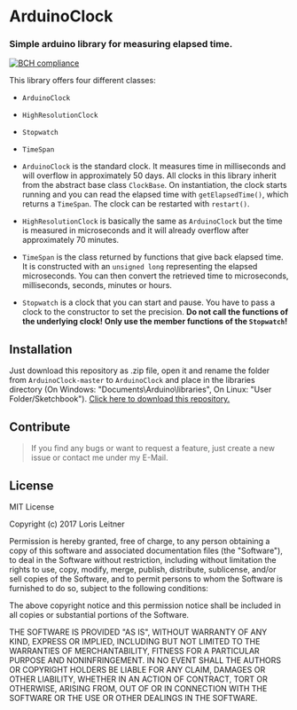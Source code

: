 # ArduinoClock 
### Simple arduino library for measuring elapsed time.

[![BCH compliance](https://bettercodehub.com/edge/badge/Loris156/ArduinoClock?branch=master)](https://bettercodehub.com/)

This library offers four different classes:
* `ArduinoClock`
* `HighResolutionClock`
* `Stopwatch`
* `TimeSpan`

* `ArduinoClock` is the standard clock. It measures time in milliseconds and will overflow in approximately 50 days. All clocks in this library inherit from the abstract base class `ClockBase`. On instantiation, the clock starts running and you can read the elapsed time with `getElapsedTime()`, which returns a `TimeSpan`. The clock can be restarted with `restart()`.
* `HighResolutionClock` is basically the same as `ArduinoClock` but the time is measured in microseconds and it will already overflow after approximately 70 minutes.
* `TimeSpan` is the class returned by functions that give back elapsed time. It is constructed with an `unsigned long` representing the elapsed microseconds. You can then convert the retrieved time to microseconds, milliseconds, seconds, minutes or hours.
* `Stopwatch` is a clock that you can start and pause. You have to pass a clock to the constructor to set the precision. **Do not call the functions of the underlying clock! Only use the member functions of the `Stopwatch`!**

## Installation
Just download this repository as .zip file, open it and rename the folder from `ArduinoClock-master` to `ArduinoClock` and place in the libraries directory (On Windows: "Documents\Arduino\libraries", On Linux: "User Folder/Sketchbook"). [Click here to download this repository.](https://github.com/Loris156/ArduinoClock/archive/master.zip)

## Contribute
> If you find any bugs or want to request a feature, just create a new issue or contact me under my E-Mail.

## License
MIT License

Copyright (c) 2017 Loris Leitner

Permission is hereby granted, free of charge, to any person obtaining a copy
of this software and associated documentation files (the "Software"), to deal
in the Software without restriction, including without limitation the rights
to use, copy, modify, merge, publish, distribute, sublicense, and/or sell
copies of the Software, and to permit persons to whom the Software is
furnished to do so, subject to the following conditions:

The above copyright notice and this permission notice shall be included in all
copies or substantial portions of the Software.

THE SOFTWARE IS PROVIDED "AS IS", WITHOUT WARRANTY OF ANY KIND, EXPRESS OR
IMPLIED, INCLUDING BUT NOT LIMITED TO THE WARRANTIES OF MERCHANTABILITY,
FITNESS FOR A PARTICULAR PURPOSE AND NONINFRINGEMENT. IN NO EVENT SHALL THE
AUTHORS OR COPYRIGHT HOLDERS BE LIABLE FOR ANY CLAIM, DAMAGES OR OTHER
LIABILITY, WHETHER IN AN ACTION OF CONTRACT, TORT OR OTHERWISE, ARISING FROM,
OUT OF OR IN CONNECTION WITH THE SOFTWARE OR THE USE OR OTHER DEALINGS IN THE
SOFTWARE.
